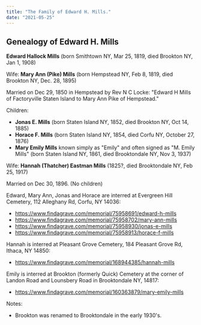 ```yaml
---
title: "The Family of Edward H. Mills."
date: "2021-05-25"
---
```



## Genealogy of Edward H. Mills

**Edward Hallock Mills** (born Smithtown NY, Mar 25, 1819, died Brookton NY, Jan 1, 1908)

Wife: **Mary Ann (Pike) Mills** (born Hempstead NY, Feb 8, 1819, died Brookton NY, Dec. 28, 1895)

Married on Dec 29, 1850 in Hempstead by Rev N C Locke: "Edward H Mills of Factoryville Staten Island to Mary Ann Pike of Hempstead."
 
Children:
  - **Jonas E. Mills** (born Staten Island NY, 1852, died Brookton NY, Oct 14, 1885)
  - **Horace F. Mills** (born Staten Island NY, 1854, died Corfu NY, October 27, 1876)
  - **Mary Emily Mills** known simply as "Emily" and often signed as "M. Emily Mills" (born Staten Island NY, 1861, died Brooktondale NY, Nov 3, 1937)
  
Wife: **Hannah (Thatcher) Eastman Mills** (1825?, died Brooktondale NY, Feb 25, 1917)

Married on Dec 30, 1896. (No children)

Edward, Mary Ann, Jonas and Horace are interred at Evergreen Hill Cemetery, 112 Alleghany Rd, Corfu, NY 14036:
  - https://www.findagrave.com/memorial/75958691/edward-h-mills
  - https://www.findagrave.com/memorial/75958702/mary-ann-mills
  - https://www.findagrave.com/memorial/75958930/jonas-e-mills 
  - https://www.findagrave.com/memorial/75958913/horace-f-mills

Hannah is interred at Pleasant Grove Cemetery, 184 Pleasant Grove Rd, Ithaca, NY 14850:
  - https://www.findagrave.com/memorial/168944385/hannah-mills

Emily is interred at Brookton (formerly Quick) Cemetery at the corner of Landon Road and Lounsbery Road in Brooktondale NY, 14817: 
  - https://www.findagrave.com/memorial/160363879/mary-emily-mills

Notes:
  - Brookton was renamed to Brooktondale in the early 1930's.


